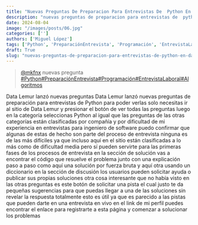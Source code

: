 ```yaml
---
title: "Nuevas Preguntas De Preparacion Para Entrevistas De  Python En Data"
description: "nuevas preguntas de preparacion para entrevistas de  python en data"
date: 2024-08-04
image: "/images/posts/06.jpg"
categories: ['']
authors: ['Miguel López']
tags: ['Python', 'PreparaciónEntrevista', 'Programación', 'EntrevistaLaboral', 'Algoritmos']
draft: True
slug: "nuevas-preguntas-de-preparacion-para-entrevistas-de-python-en-data"
---
```


<blockquote class="tiktok-embed" cite="{https://www.tiktok.com/@mkfnx/video/7296322825047084293}" data-video-id="7296322825047084293" style="max-width: 605px;min-width: 325px;" > <section> <a target="_blank" title="@mkfnx" href="https://www.tiktok.com/@mkfnx?refer=embed">@mkfnx</a> nuevas pregunta </section> <a title="Python" target="_blank" href="https://www.tiktok.com/tag/Python?refer=embed">#Python</a><a title="PreparaciónEntrevista" target="_blank" href="https://www.tiktok.com/tag/PreparaciónEntrevista?refer=embed">#PreparaciónEntrevista</a><a title="Programación" target="_blank" href="https://www.tiktok.com/tag/Programación?refer=embed">#Programación</a><a title="EntrevistaLaboral" target="_blank" href="https://www.tiktok.com/tag/EntrevistaLaboral?refer=embed">#EntrevistaLaboral</a><a title="Algoritmos" target="_blank" href="https://www.tiktok.com/tag/Algoritmos?refer=embed">#Algoritmos</a> </blockquote> <script async src="https://www.tiktok.com/embed.js"></script>

Data Lemur lanzó nuevas preguntas Data Lemur lanzó nuevas preguntas de preparación para entrevistas de Python para poder verlas solo necesitas ir al sitio de Data Lemur y presionar el botón de ver todas las preguntas luego en la categoría seleccionas Python al igual que las preguntas de las otras categorías están clasificadas por compañía y por dificultad de mi experiencia en entrevistas para ingeniero de software puedo confirmar que algunas de estas de hecho son parte del proceso de entrevista ninguna es de las más difíciles ya que incluso aquí en el sitio están clasificadas a lo más como de dificultad media pero sí pueden servirte para las primeras fases de los procesos de entrevista en la sección de solución vas a encontrar  el código que resuelve el problema junto con una explicación paso a paso como aquí una solución por fuerza bruta y aquí otra usando un diccionario en la sección de discusión los usuarios pueden solicitar ayuda o publicar sus propias soluciones otra cosa interesante que no había visto en las otras preguntas es este botón de solicitar una pista el cual justo te da pequeñas sugerencias para que puedas llegar a una de las soluciones sin revelar la respuesta totalmente esto es útil ya que es parecido a las pistas  que pueden darte en una entrevista en vivo en el link de mi perfil puedes encontrar el enlace para registrarte a esta página y comenzar a solucionar los problemas 